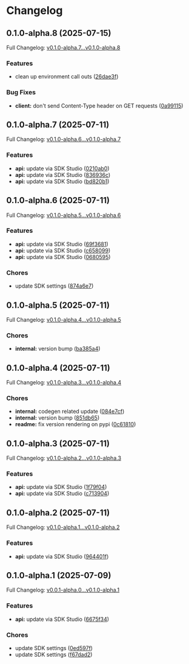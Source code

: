 # Changelog

## 0.1.0-alpha.8 (2025-07-15)

Full Changelog: [v0.1.0-alpha.7...v0.1.0-alpha.8](https://github.com/greenflash-ai/python/compare/v0.1.0-alpha.7...v0.1.0-alpha.8)

### Features

* clean up environment call outs ([26dae3f](https://github.com/greenflash-ai/python/commit/26dae3f89b18c9fd0e2a8cb67c06e41dac85b78d))


### Bug Fixes

* **client:** don't send Content-Type header on GET requests ([0a99115](https://github.com/greenflash-ai/python/commit/0a9911546ece38d7291bacd6bfd2c20cd93f83fc))

## 0.1.0-alpha.7 (2025-07-11)

Full Changelog: [v0.1.0-alpha.6...v0.1.0-alpha.7](https://github.com/greenflash-ai/python/compare/v0.1.0-alpha.6...v0.1.0-alpha.7)

### Features

* **api:** update via SDK Studio ([0210ab0](https://github.com/greenflash-ai/python/commit/0210ab0278c2b3671ffda8739ca86fceca4329a0))
* **api:** update via SDK Studio ([836936c](https://github.com/greenflash-ai/python/commit/836936c7d4ba33e3b3d505825a109cdca3fca052))
* **api:** update via SDK Studio ([bd820b1](https://github.com/greenflash-ai/python/commit/bd820b145c606529e0c417941ca846e9f584582a))

## 0.1.0-alpha.6 (2025-07-11)

Full Changelog: [v0.1.0-alpha.5...v0.1.0-alpha.6](https://github.com/greenflash-ai/python/compare/v0.1.0-alpha.5...v0.1.0-alpha.6)

### Features

* **api:** update via SDK Studio ([69f3681](https://github.com/greenflash-ai/python/commit/69f368198a3db3c17ab739a565e6689f3f9e9e52))
* **api:** update via SDK Studio ([c658099](https://github.com/greenflash-ai/python/commit/c658099d8d4375b0aa82dd13c8fb510aad202dfe))
* **api:** update via SDK Studio ([0680595](https://github.com/greenflash-ai/python/commit/06805958d60a1c1466ca1e296191999470431a4e))


### Chores

* update SDK settings ([874a6e7](https://github.com/greenflash-ai/python/commit/874a6e71bdc746659737dac133fb01fe251074e7))

## 0.1.0-alpha.5 (2025-07-11)

Full Changelog: [v0.1.0-alpha.4...v0.1.0-alpha.5](https://github.com/greenflash-ai/python/compare/v0.1.0-alpha.4...v0.1.0-alpha.5)

### Chores

* **internal:** version bump ([ba385a4](https://github.com/greenflash-ai/python/commit/ba385a4c4f4f35c7f0c37eed452d1a606aed3758))

## 0.1.0-alpha.4 (2025-07-11)

Full Changelog: [v0.1.0-alpha.3...v0.1.0-alpha.4](https://github.com/greenflash-ai/python/compare/v0.1.0-alpha.3...v0.1.0-alpha.4)

### Chores

* **internal:** codegen related update ([084e7cf](https://github.com/greenflash-ai/python/commit/084e7cf7b896d1b965d4e78b9693c61bc277ab6b))
* **internal:** version bump ([851db65](https://github.com/greenflash-ai/python/commit/851db6588128dd72d9f6dfd284872df1daf9c5aa))
* **readme:** fix version rendering on pypi ([0c61810](https://github.com/greenflash-ai/python/commit/0c61810050e91daf95abfdf1c41dee883eddd0c3))

## 0.1.0-alpha.3 (2025-07-11)

Full Changelog: [v0.1.0-alpha.2...v0.1.0-alpha.3](https://github.com/greenflash-ai/python/compare/v0.1.0-alpha.2...v0.1.0-alpha.3)

### Features

* **api:** update via SDK Studio ([1f79f04](https://github.com/greenflash-ai/python/commit/1f79f0435f81adbb6dea933e848e494c87129b15))
* **api:** update via SDK Studio ([c713904](https://github.com/greenflash-ai/python/commit/c7139040e0ad0a006a9eef001400273b86e3f4ee))

## 0.1.0-alpha.2 (2025-07-11)

Full Changelog: [v0.1.0-alpha.1...v0.1.0-alpha.2](https://github.com/greenflash-ai/python/compare/v0.1.0-alpha.1...v0.1.0-alpha.2)

### Features

* **api:** update via SDK Studio ([964401f](https://github.com/greenflash-ai/python/commit/964401fc840c7d188f5125ff1f6a12e787d85ad4))

## 0.1.0-alpha.1 (2025-07-09)

Full Changelog: [v0.0.1-alpha.0...v0.1.0-alpha.1](https://github.com/greenflash-ai/python/compare/v0.0.1-alpha.0...v0.1.0-alpha.1)

### Features

* **api:** update via SDK Studio ([6675f34](https://github.com/greenflash-ai/python/commit/6675f34410ea25b5251e3815114073b0a70de4ce))


### Chores

* update SDK settings ([0ed597f](https://github.com/greenflash-ai/python/commit/0ed597fa0c193b51228497dcb5c0cd732135e1f0))
* update SDK settings ([f67dad2](https://github.com/greenflash-ai/python/commit/f67dad26f22148bfe122e939b7bc6c4bf904a7d7))

